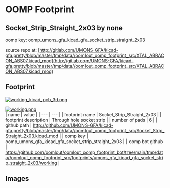 # OOMP Footprint  
## Socket_Strip_Straight_2x03  by none  
  
oomp key: oomp_umons_gfa_kicad_gfa_socket_strip_straight_2x03  
  
source repo at: [http://gitlab.com/UMONS-GFA/kicad-gfa.pretty/blob/master/tmp/data//oomlout_oomp_footprint_src/XTAL_ABRACON_ABS07.kicad_mod](http://gitlab.com/UMONS-GFA/kicad-gfa.pretty/blob/master/tmp/data//oomlout_oomp_footprint_src/XTAL_ABRACON_ABS07.kicad_mod)  
## Footprint  
  
[![working_kicad_pcb_3d.png](working_kicad_pcb_3d_600.png)](working_kicad_pcb_3d.png)  
  
[![working.png](working_600.png)](working.png)  
| name | value | 
| --- | --- | 
| footprint name | Socket_Strip_Straight_2x03 | 
| footprint description | Through hole socket strip | 
| number of pads | 6 | 
| github path | http://github.com/UMONS-GFA/kicad-gfa.pretty/blob/master/tmp/data//oomlout_oomp_footprint_src/Socket_Strip_Straight_2x03.kicad_mod | 
| oomp key | oomp_umons_gfa_kicad_gfa_socket_strip_straight_2x03 | 
| oomp bot github | https://github.com/oomlout/oomlout_oomp_footprint_bot/tree/main/tmp/data//oomlout_oomp_footprint_src/footprints/umons_gfa_kicad_gfa_socket_strip_straight_2x03/working | 
## Images  
